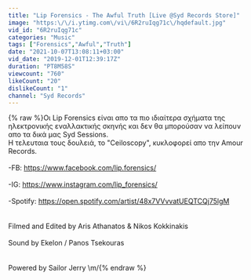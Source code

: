 ```yaml
---
title: "Lip Forensics - The Awful Truth [Live @Syd Records Store]"
image: "https:\/\/i.ytimg.com\/vi\/6R2ruIqg71c\/hqdefault.jpg"
vid_id: "6R2ruIqg71c"
categories: "Music"
tags: ["Forensics","Awful","Truth"]
date: "2021-10-07T13:08:11+03:00"
vid_date: "2019-12-01T12:39:17Z"
duration: "PT8M58S"
viewcount: "760"
likeCount: "20"
dislikeCount: "1"
channel: "Syd Records"
---
```

{% raw %}Οι Lip Forensics είναι απο τα πιο ιδιαίτερα σχήματα της ηλεκτρονικής εναλλακτικής σκηνής και δεν θα μπορούσαν να λείπουν απο τα δικά μας Syd Sessions. <br />Η τελευταια τους δουλειά, το &quot;Ceiloscopy&quot;, κυκλοφορεί απο την Amour Records.<br /><br />-FB: <a rel="nofollow" target="blank" href="https://www.facebook.com/lip.forensics/">https://www.facebook.com/lip.forensics/</a><br /><br />-IG: <a rel="nofollow" target="blank" href="https://www.instagram.com/lip_forensics/">https://www.instagram.com/lip_forensics/</a><br /><br />-Spotify: <a rel="nofollow" target="blank" href="https://open.spotify.com/artist/48x7VVvvatUEQTCQj75lgM">https://open.spotify.com/artist/48x7VVvvatUEQTCQj75lgM</a><br /><br /><br />Filmed and Edited by Aris Athanatos &amp; Nikos Kokkinakis<br /><br />Sound by Εkelon / Panos Tsekouras<br /><br /><br />Powered by Sailor Jerry  \m/{% endraw %}
